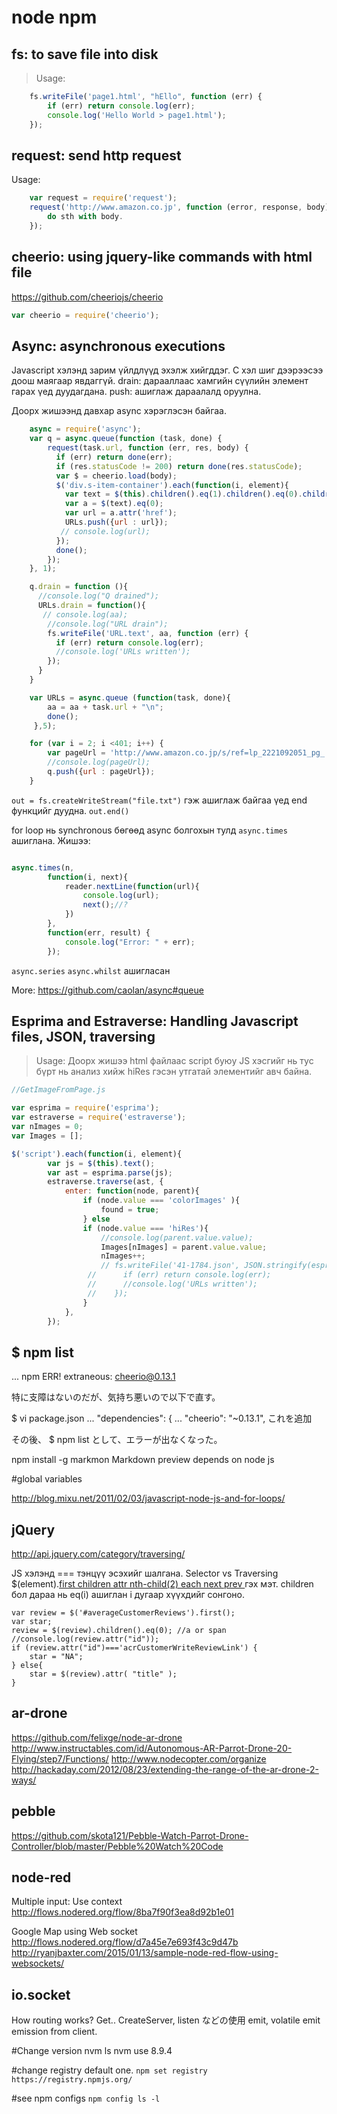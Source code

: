 node npm
=========

fs: to save file into disk
------------

> Usage:
```javascript
	fs.writeFile('page1.html', "hEllo", function (err) {
		if (err) return console.log(err);
		console.log('Hello World > page1.html');
	});
```

request: send http request
---------------------
Usage: 
```javascript
	var request = require('request');
	request('http://www.amazon.co.jp', function (error, response, body) {
		do sth with body.
	});
```


cheerio: using jquery-like commands with html file
---------------------
https://github.com/cheeriojs/cheerio

```javascript
var cheerio = require('cheerio');
```

Async: asynchronous executions
---------------------
Javascript хэлэнд зарим үйлдлүүд эхэлж хийгддэг. С хэл шиг дээрээсээ доош маягаар явдаггүй.
drain: дарааллаас хамгийн сүүлийн элемент гарах үед дуудагдана.
push: ашиглаж дараалалд оруулна.

 
Доорх жишээнд давхар async хэрэглэсэн байгаа.


```javascript
	async = require('async');
	var q = async.queue(function (task, done) {
	    request(task.url, function (err, res, body) {
	      if (err) return done(err);
	      if (res.statusCode != 200) return done(res.statusCode);
	      var $ = cheerio.load(body);
	      $('div.s-item-container').each(function(i, element){
	        var text = $(this).children().eq(1).children().eq(0).children();//.prev();
	        var a = $(text).eq(0);
	        var url = a.attr('href');
	        URLs.push({url : url});
	       // console.log(url);
	      });
	      done();
	    });
	}, 1);

	q.drain = function (){
	  //console.log("Q drained");
	  URLs.drain = function(){
	   // console.log(aa);
	    //console.log("URL drain");
	    fs.writeFile('URL.text', aa, function (err) {
	      if (err) return console.log(err);
	      //console.log('URLs written');
	    });
	  }
	}

	var URLs = async.queue (function(task, done){
	    aa = aa + task.url + "\n";
	    done();
	 },5);

	for (var i = 2; i <401; i++) {
	    var pageUrl = 'http://www.amazon.co.jp/s/ref=lp_2221092051_pg_' + i + '?rh=n%3A2016926051%2Cn%3A%212016927051%2Cn%3A2221080051%2Cn%3A2221071051%2Cn%3A2221092051&page='+ i + '&ie=UTF8&qid=1428079949';
	    //console.log(pageUrl);
	    q.push({url : pageUrl});
	}
```

`out = fs.createWriteStream("file.txt")` гэж ашиглаж байгаа үед end функцийг дуудна.
`out.end()`

for loop нь synchronous бөгөөд async болгохын тулд `async.times` ашиглана. Жишээ:

```javascript

async.times(n,
    	function(i, next){
    		reader.nextLine(function(url){
			    console.log(url);
				next();//?
			})
		}, 
		function(err, result) {
		    console.log("Error: " + err);	
		});

```

`async.series`
`async.whilst`
 ашигласан

More:  https://github.com/caolan/async#queue




Esprima and Estraverse: Handling Javascript files, JSON, traversing
---------------------
> Usage:
Доорх жишээ html файлаас script буюу JS хэсгийг нь тус бүрт нь анализ хийж hiRes гэсэн утгатай элементийг авч байна.

```javascript
//GetImageFromPage.js

var esprima = require('esprima');
var estraverse = require('estraverse');
var nImages = 0;
var Images = [];

$('script').each(function(i, element){
		var js = $(this).text();
		var ast = esprima.parse(js);
		estraverse.traverse(ast, {
			enter: function(node, parent){
	    		if (node.value === 'colorImages' ){
	    			found = true;
		    	} else
	    		if (node.value === 'hiRes'){
	    			//console.log(parent.value.value);
	    			Images[nImages] = parent.value.value;
	    			nImages++;
			  		// fs.writeFile('41-1784.json', JSON.stringify(esprima.parse(js), null, 10), function (err) {
				 //      if (err) return console.log(err);
				 //      //console.log('URLs written');
				 //    });
				}
			},
	  	});
```

$ npm list
---------------------
...
npm ERR! extraneous: cheerio@0.13.1

特に支障はないのだが、気持ち悪いので以下で直す。


$ vi package.json
   ...
  "dependencies": {
    ...
    "cheerio": "~0.13.1",  これを追加

その後、
$ npm list 
として、エラーが出なくなった。

npm install -g markmon
Markdown preview depends on node js



#global variables

http://blog.mixu.net/2011/02/03/javascript-node-js-and-for-loops/



jQuery
---------------------

http://api.jquery.com/category/traversing/

JS хэлэнд === тэнцүү эсэхийг шалгана.
Selector vs Traversing
$(element).[first children attr nth-child(2) each next prev ]() гэх мэт.
children бол дараа нь eq(i) ашиглан i дугаар хүүхдийг сонгоно.



	var review = $('#averageCustomerReviews').first();
    var star;
    review = $(review).children().eq(0); //a or span
    //console.log(review.attr("id"));
    if (review.attr("id")==='acrCustomerWriteReviewLink') {
    	star = "NA";
    } else{
     	star = $(review).attr( "title" );
    }


ar-drone
---------------

https://github.com/felixge/node-ar-drone
http://www.instructables.com/id/Autonomous-AR-Parrot-Drone-20-Flying/step7/Functions/
http://www.nodecopter.com/organize
http://hackaday.com/2012/08/23/extending-the-range-of-the-ar-drone-2-ways/

pebble
--------
https://github.com/skota121/Pebble-Watch-Parrot-Drone-Controller/blob/master/Pebble%20Watch%20Code

node-red
--------

Multiple input: Use context
 http://flows.nodered.org/flow/8ba7f90f3ea8d92b1e01


Google Map using Web socket
	http://flows.nodered.org/flow/d7a45e7e693f43c9d47b
	http://ryanjbaxter.com/2015/01/13/sample-node-red-flow-using-websockets/


io.socket
-------

How routing works?
Get..
CreateServer, listen などの使用
emit, volatile emit
emission from client.


#Change version
nvm ls
nvm use 8.9.4

#change registry
default one.
`npm set registry https://registry.npmjs.org/`

#see npm configs
`npm config ls -l`

